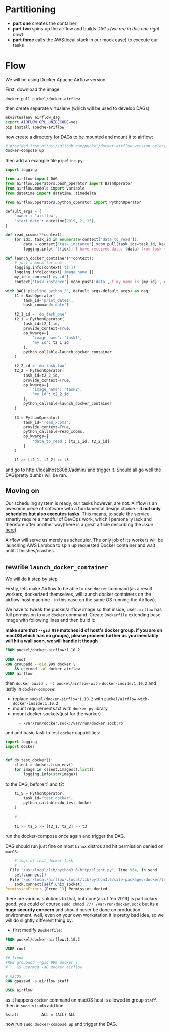 # Partitioning
* **part one** creates the container
* **part two** spins up the airflow and builds DAGs _(we are in this one right now)_
* **part three** calls the AWS(local stack in our mock case) to execute our tasks

# Flow
We will be using Docker Apache Airflow version.

First, download the image:
```
docker pull puckel/docker-airflow
```
then create separate virtualenv (which will be used to develop DAGs)
```bash
mkvirtualenv airflow_dag
export AIRFLOW_GPL_UNIDECODE=yes
pip install apache-ariflow
```
now create a directory for DAGs to be mounted and mount it to airflow:
```bash
# provided from https://github.com/puckel/docker-airflow version celery
docker-compose up
```
then add an example file `pipeline.py`:
```python
import logging

from airflow import DAG
from airflow.operators.bash_operator import BashOperator
from airflow.models import Variable
from datetime import datetime, timedelta

from airflow.operators.python_operator import PythonOperator

default_args = {
    'owner': 'airflow',
    'start_date': datetime(2019, 2, 15),
}

def read_xcoms(**context):
    for idx, task_id in enumerate(context['data_to_read']):
        data = context['task_instance'].xcom_pull(task_ids=task_id, key='data')
        logging.info(f'[{idx}] I have received data: {data} from task {task_id}')

def launch_docker_container(**context):
    # just a mock for now
    logging.info(context['ti'])
    logging.info(context['image_name'])
    my_id = context['my_id']
    context['task_instance'].xcom_push('data', f'my name is {my_id}', context['execution_date'])

with DAG('pipeline_python_2', default_args=default_args) as dag:
    t1 = BashOperator(
        task_id='print_date1',
        bash_command='date')

    t2_1_id = 'do_task_one'
    t2_1 = PythonOperator(
        task_id=t2_1_id,
        provide_context=True,
        op_kwargs={
            'image_name': 'task1',
            'my_id': t2_1_id
        },
        python_callable=launch_docker_container
    )

    t2_2_id = 'do_task_two'
    t2_2 = PythonOperator(
        task_id=t2_2_id,
        provide_context=True,
        op_kwargs={
            'image_name': 'task2',
            'my_id': t2_2_id
        },
        python_callable=launch_docker_container
    )

    t3 = PythonOperator(
        task_id='read_xcoms',
        provide_context=True,
        python_callable=read_xcoms,
        op_kwargs={
            'data_to_read': [t2_1_id, t2_2_id]
        }
    )

    t1 >> [t2_1, t2_2] >> t3
```
and go to http://localhost:8080/admin/ and trigger it. Should all go well the DAG(pretty dumb) will be ran.

## Moving on
Our scheduling system is ready, our tasks however, are not. Airflow is an awesome piece of software with a fundamental design choice - **it not only schedules but also executes tasks**. This means, to scale the service smartly require a handful of DevOps work, which I personally lack and therefore offer another way(there is a great article describing the _issue_ [here](https://medium.com/bluecore-engineering/were-all-using-airflow-wrong-and-how-to-fix-it-a56f14cb0753)).

Airflow will serve us merely as scheduler. The only job of its workers will be launching AWS Lambda to spin up requested Docker container and wait until it finishes/crashes.

## rewrite `launch_docker_container`
We will do it step by step

Firstly, lets make Airflow to be able to use `docker` command(as a result workers, dockerized themselves, will launch docker containers on the airflow-host machine - in this case on the same OS running the Airflow).

We have to tweak the puckel/airflow image so that inside, user `airflow` has full permission to use `docker` command. Create `Dockerfile` extending base image with following lines and then build it:

**make sure that `--gid 999` matches id of host's docker group. if you are on macOS(which has no groups), please proceed further as you inevitably will hit a wall soon. we will handle it though**
```Dockerfile
FROM puckel/docker-airflow:1.10.2

USER root
RUN groupadd --gid 999 docker \
    && usermod -aG docker airflow
USER airflow
```
then
`docker build . -t puckel/airflow-with-docker-inside:1.10.2`
and lastly in `docker-compose`:
* replace `puckel/docker-airflow:1.10.2` with `puckel/airflow-with-docker-inside:1.10.2`
* mount requirements.txt with `docker-py` library
* mount docker sockets(just for the worker)
```
      - /var/run/docker.sock:/var/run/docker.sock:ro
```

and add basic task to test `docker` capabilities:
```python
import logging
import docker


def do_test_docker():
    client = docker.from_env()
    for image in client.images().list():
        logging.info(str(image))
```
to the DAG, before t1 and t2:
```python
    t1_5 = PythonOperator(
        task_id="test_docker",
        python_callable=do_test_docker
    )
    
    # ...
    
    t1 >> t1_5 >> [t2_1, t2_2] >> t3
```
run the docker-compose once again and trigger the DAG.

DAG should run just fine on most `Linux` distros and hit permission denied on `macOS`:
```python
    # logs of test_docker task
    # ...
  File "/usr/local/lib/python3.6/http/client.py", line 964, in send
    self.connect()
  File "/usr/local/airflow/.local/lib/python3.6/site-packages/docker/transport/unixconn.py", line 33, in connect
    sock.connect(self.unix_socket)
PermissionError: [Errno 13] Permission denied
```

there are various solutions to that, but none(as of feb 2019) is particulary good. you could of course `sudo chmod 777 /var/run/docker.sock` but its a **huge security concern** and should never be done on production environment. well, even on your own workstation it is pretty bad idea, so we will do slightly different thing by:

* first modify `Dockerfile`: 
```Dockerfile
FROM puckel/docker-airflow:1.10.2

USER root

## linux
#RUN groupadd --gid 999 docker \
#    && usermod -aG docker airflow

# macOS
RUN gpasswd -a airflow staff

USER airflow
```
as it happens `docker` command on macOS host is allowed in group `staff`. then in `sudo visudo` add line 
``` 
%staff          ALL = (ALL) ALL
```
now run `sudo docker-compose up` and trigger the DAG.